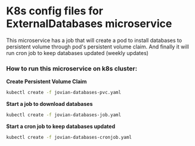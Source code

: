 # K8s config files for ExternalDatabases microservice
This microservice has a job that will create a pod to install databases to 
persistent volume through pod's persistent volume claim. And finally it will run
cron job to keep databases updated (weekly updates)

### How to run this microservice on k8s cluster:
**Create Persistent Volume Claim**
```bash
kubectl create -f jovian-databases-pvc.yaml
```

**Start a job to download databases**
```bash
kubectl create -f jovian-databases-job.yaml
```

**Start a cron job to keep databases updated**
```bash
kubectl create -f jovian-databases-cronjob.yaml
```